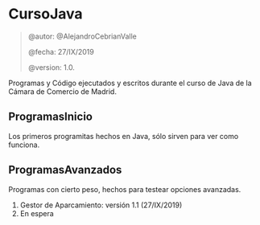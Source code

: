 # CursoJava
> @autor: @AlejandroCebrianValle
>
> @fecha: 27/IX/2019
>
> @version: 1.0.

Programas y Código ejecutados y escritos durante el curso de Java de la Cámara de Comercio de Madrid.

## ProgramasInicio
Los primeros programitas hechos en Java, sólo sirven para ver como funciona.

## ProgramasAvanzados
Programas con cierto peso, hechos para testear opciones avanzadas.
1. Gestor de Aparcamiento: versión 1.1 (27/IX/2019)
2. En espera
